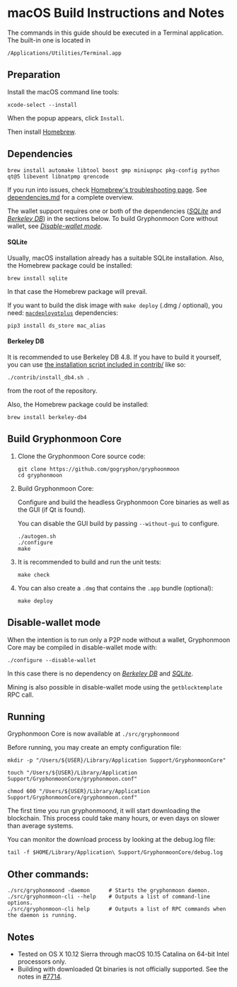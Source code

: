 # macOS Build Instructions and Notes

The commands in this guide should be executed in a Terminal application.
The built-in one is located in
```
/Applications/Utilities/Terminal.app
```

## Preparation
Install the macOS command line tools:

```shell
xcode-select --install
```

When the popup appears, click `Install`.

Then install [Homebrew](https://brew.sh).

## Dependencies
```shell
brew install automake libtool boost gmp miniupnpc pkg-config python qt@5 libevent libnatpmp qrencode
```

If you run into issues, check [Homebrew's troubleshooting page](https://docs.brew.sh/Troubleshooting).
See [dependencies.md](dependencies.md) for a complete overview.

The wallet support requires one or both of the dependencies ([*SQLite*](#sqlite) and [*Berkeley DB*](#berkeley-db)) in the sections below.
To build Gryphonmoon Core without wallet, see [*Disable-wallet mode*](#disable-wallet-mode).

#### SQLite

Usually, macOS installation already has a suitable SQLite installation.
Also, the Homebrew package could be installed:

```shell
brew install sqlite
```

In that case the Homebrew package will prevail.

If you want to build the disk image with `make deploy` (.dmg / optional), you need:
[`macdeployqtplus`](../contrib/macdeploy/README.md) dependencies:
```shell
pip3 install ds_store mac_alias
```

#### Berkeley DB

It is recommended to use Berkeley DB 4.8. If you have to build it yourself,
you can use [the installation script included in contrib/](contrib/install_db4.sh)
like so:

```shell
./contrib/install_db4.sh .
```

from the root of the repository.

Also, the Homebrew package could be installed:

```shell
brew install berkeley-db4
```

## Build Gryphonmoon Core

1. Clone the Gryphonmoon Core source code:
    ```shell
    git clone https://github.com/gogryphon/gryphoonmoon
    cd gryphonmoon
    ```

2.  Build Gryphonmoon Core:

    Configure and build the headless Gryphonmoon Core binaries as well as the GUI (if Qt is found).

    You can disable the GUI build by passing `--without-gui` to configure.
    ```shell
    ./autogen.sh
    ./configure
    make
    ```

3.  It is recommended to build and run the unit tests:
    ```shell
    make check
    ```

4.  You can also create a  `.dmg` that contains the `.app` bundle (optional):
    ```shell
    make deploy
    ```

## Disable-wallet mode
When the intention is to run only a P2P node without a wallet, Gryphonmoon Core may be
compiled in disable-wallet mode with:
```shell
./configure --disable-wallet
```

In this case there is no dependency on [*Berkeley DB*](#berkeley-db) and [*SQLite*](#sqlite).

Mining is also possible in disable-wallet mode using the `getblocktemplate` RPC call.

## Running

Gryphonmoon Core is now available at `./src/gryphonmoond`

Before running, you may create an empty configuration file:
```shell
mkdir -p "/Users/${USER}/Library/Application Support/GryphonmoonCore"

touch "/Users/${USER}/Library/Application Support/GryphonmoonCore/gryphonmoon.conf"

chmod 600 "/Users/${USER}/Library/Application Support/GryphonmoonCore/gryphonmoon.conf"
```

The first time you run gryphonmoond, it will start downloading the blockchain. This process could take many hours, or even days on slower than average systems.

You can monitor the download process by looking at the debug.log file:
```shell
tail -f $HOME/Library/Application\ Support/GryphonmoonCore/debug.log
```

## Other commands:

```shell
./src/gryphonmoond -daemon      # Starts the gryphonmoon daemon.
./src/gryphonmoon-cli --help    # Outputs a list of command-line options.
./src/gryphonmoon-cli help      # Outputs a list of RPC commands when the daemon is running.
```

## Notes

* Tested on OS X 10.12 Sierra through macOS 10.15 Catalina on 64-bit Intel
processors only.
* Building with downloaded Qt binaries is not officially supported. See the notes in [#7714](https://github.com/bitcoin/bitcoin/issues/7714).
